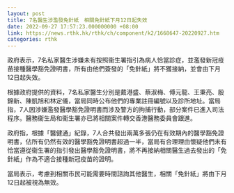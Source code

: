 ```yaml
---
layout: post
title: 7名醫生涉濫發免針紙　相關免針紙下月12日起失效
date: 2022-09-27 17:57:23.000000000 +08:00
link: https://news.rthk.hk/rthk/ch/component/k2/1668647-20220927.htm
categories: rthk
---
```


政府表示，7名私家醫生涉嫌未有按照衞生署指引為病人恰當診症，並濫發新冠疫苗接種醫學豁免證明書，所有由他們簽發的「免針紙」將不獲接納，並會由下月12日起失效。

根據政府提供的資料，7名私家醫生分別是戴港盛、蔡淑梅、傅元龍、王秉亮、殷錦新、陳凱旭和林定儀，當局同時公布他們的專業註冊編號以及診所地址。當局指，7人因涉嫌濫發醫學豁免證明書而涉及警方的拘捕行動，部分案件已進入司法程序。醫務衞生局和衞生署亦已將相關案件轉交香港醫務委員會跟進。

政府指，根據「醫健通」紀錄，7人合共發出兩萬多張仍在有效期內的醫學豁免證明書，佔所有仍然有效的醫學豁免證明書超過一半，當局有合理理由懷疑他們未有恰當遵從衞生署的指引發出醫學豁免證明書，將不再接納相關醫生過去發出的「免針紙」作為不適合接種新冠疫苗的證明。

當局表示，考慮到相關市民可能需要時間諮詢其他醫生，相關「免針紙」將由下月12日起被視為無效。
